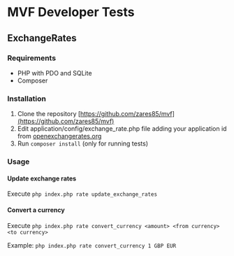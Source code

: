 # MVF Developer Tests
## ExchangeRates

### Requirements
- PHP with PDO and SQLite
- Composer

### Installation
1. Clone the repository [https://github.com/zares85/mvf](https://github.com/zares85/mvf)
1. Edit application/config/exchange_rate.php file adding your application id from [openexchangerates.org](openexchangerates.org)
1. Run `composer install` (only for running tests)

### Usage

#### Update exchange rates
Execute `php index.php rate update_exchange_rates`

#### Convert a currency
Execute `php index.php rate convert_currency <amount> <from currency> <to currency>`

Example: `php index.php rate convert_currency 1 GBP EUR`